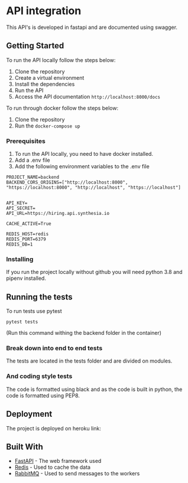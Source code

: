 # API integration

This API's is developed in fastapi and are documented using swagger.

## Getting Started

To run the API locally follow the steps below:

1. Clone the repository
2. Create a virtual environment
3. Install the dependencies
4. Run the API
5. Access the API documentation `http://localhost:8000/docs`

To run through docker follow the steps below:

1. Clone the repository
2. Run the `docker-compose up`

### Prerequisites

1. To run the API locally, you need to have docker installed.
2. Add a .env file
3. Add the following environment variables to the .env file

```
PROJECT_NAME=backend
BACKEND_CORS_ORIGINS=["http://localhost:8000", "https://localhost:8000", "http://localhost", "https://localhost"]


API_KEY=
API_SECRET=
API_URL=https://hiring.api.synthesia.io

CACHE_ACTIVE=True

REDIS_HOST=redis
REDIS_PORT=6379
REDIS_DB=1

```

### Installing

If you run the project locally without github you will need python 3.8 and pipenv installed.

## Running the tests

To run tests use pytest

```
pytest tests
```
(Run this command withing the backend folder in the container)

### Break down into end to end tests

The tests are located in the tests folder and are divided on modules. 


### And coding style tests

The code is formatted using black and as the code is built in python, the code is formatted using PEP8.


## Deployment

The project is deployed on heroku link: 

## Built With

* [FastAPI](https://fastapi.tiangolo.com/) - The web framework used
* [Redis](https://redis.io/) - Used to cache the data
* [RabbitMQ](https://www.rabbitmq.com/) - Used to send messages to the workers
